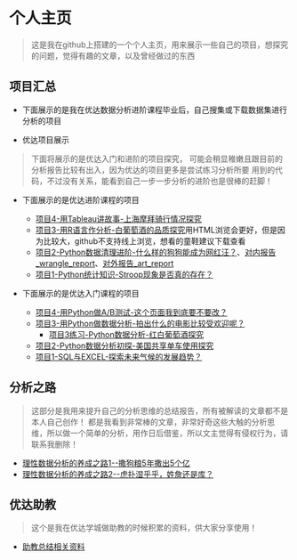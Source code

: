 # 个人主页
> 这是我在github上搭建的一个个人主页，用来展示一些自己的项目，想探究的问题，觉得有趣的文章，以及曾经做过的东西

## 项目汇总
- 下面展示的是我在优达数据分析进阶课程毕业后，自己搜集或下载数据集进行分析的项目

- 优达项目展示
>  下面将展示的是优达入门和进阶的项目探究， 可能会稍显稚嫩且跟目前的分析报告比较有出入，因为优达的项目更多是尝试练习分析所要
用到的代码，不过没有关系，能看到自己一步一步分析的进阶也是很棒的赶脚！
  - 下面展示的是优达进阶课程的项目
    - [项目4-用Tableau讲故事-上海摩拜骑行情况探究](https://github.com/AAAlvin/Data-Analyst-Project-Adcanced-/blob/master/Project04_Mobai%20Data%20Analyse/%E9%A1%B9%E7%9B%AE04-%E7%94%A8Tableau%E8%AE%B2%E6%95%85%E4%BA%8B.md)
    - [项目3-用R语言作分析-白葡萄酒的品质探究](https://github.com/AAAlvin/Data-Analyst-Project-Adcanced-/tree/master/Project03_Whites%20wine%20Quality%20Analyse)用HTML浏览会更好，但是因为比较大，github不支持线上浏览，想看的童鞋建议下载查看
    - [项目2-Python数据清理进阶-什么样的狗狗能成为网红汪？](https://github.com/AAAlvin/Data-Analyst-Project-Adcanced-/blob/master/Project02_wrangle_act/wrangle_act_lxl.ipynb)、[对内报告_wrangle_report](https://github.com/AAAlvin/Data-Analyst-Project-Adcanced-/blob/master/Project02_wrangle_act/wrangle_report.pdf)、[对外报告_art_report](https://github.com/AAAlvin/Data-Analyst-Project-Adcanced-/blob/master/Project02_wrangle_act/art_report.pdf)
    - [项目1-Python统计知识-Stroop现象是否真的存在？](https://github.com/AAAlvin/Data-Analyst-Project-Adcanced-/blob/master/Project01_Statistical-Analysis_Stroop-effect/Statistical-Analysis_Stroop-effect_lxl.ipynb)
    
    
  - 下面展示的是优达入门课程的项目
    - [项目4-用Python做A/B测试-这个页面我到底要不要改？](https://github.com/AAAlvin/analyze-ab-test-results/blob/master/analyze-ab-test-results-lixulong.ipynb)
    - [项目3-用Python做数据分析-拍出什么的电影比较受欢迎呢？](https://github.com/AAAlvin/Investigate-TMDb-Movies-Dataset/blob/master/Investigate_a_Dataset-lxl.ipynb)
        - [项目3练习-Python数据分析-红白葡萄酒探究](https://github.com/AAAlvin/Wines_Quality_Exploration/blob/master/White_Wines_Quality_Exploration.ipynb)
    - [项目2-Python数据分析初探-美国共享单车使用探究](https://github.com/AAAlvin/Bike_Share_Analysis/blob/master/Bike_Share_Analysis-lxl.ipynb)
    - [项目1-SQL与EXCEL-探索未来气候的发展趋势？](https://github.com/AAAlvin/Global-Temperature)

## 分析之路
> 这部分是我用来提升自己的分析思维的总结报告，所有被解读的文章都不是本人自己创作！
都是我看到非常棒的文章，非常好奇这些大触的分析思维，所以做一个简单的分析，用作日后借鉴，所以文主觉得有侵权行为，请联系我删除！

- [理性数据分析的养成之路1--撒狗粮5年撒出5个亿](https://github.com/AAAlvin/Analysis-Road/blob/master/Article/%E6%95%B0%E6%8D%AE%E5%86%B0%E5%B1%B1-%E7%90%86%E6%80%A7%E5%88%86%E6%9E%90%E7%9A%84%E5%85%BB%E6%88%90%E4%B9%8B%E8%B7%AF1.md)
- [理性数据分析的养成之路2--虎扑湿乎乎，姓詹还是库？](https://github.com/AAAlvin/Analysis-Road/blob/master/Article/%E6%95%B0%E6%8D%AE%E5%86%B0%E5%B1%B1-%E7%90%86%E6%80%A7%E5%88%86%E6%9E%90%E7%9A%84%E5%85%BB%E6%88%90%E4%B9%8B%E8%B7%AF2.md)

## 优达助教
> 这个是我在优达学城做助教的时候积累的资料，供大家分享使用！

- [助教总结相关资料](https://github.com/AAAlvin/-Udacity-Assistant/edit/master/Udacity_Assistant.md)

